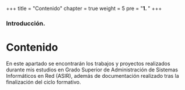 +++
title = "Contenido"
chapter = true
weight = 5
pre = "<b>1. </b>"
+++

### Introducción.

# Contenido

En este apartado se encontrarán los trabajos y proyectos realizados durante mis estudios en Grado Superior de Administración de Sistemas Informáticos en Red (ASIR), además de documentación realizado tras la finalización del ciclo formativo.

